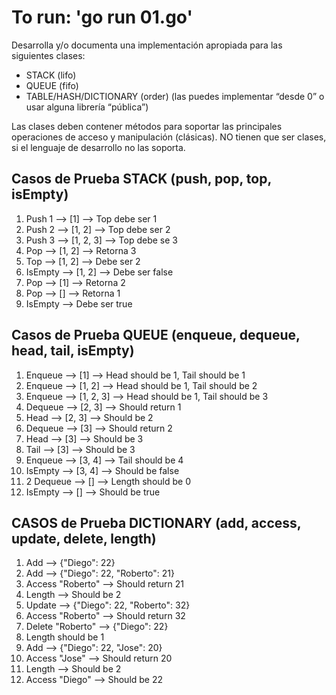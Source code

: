 # To run: 'go run 01.go'

Desarrolla y/o documenta una implementación apropiada para las siguientes clases:

- STACK (lifo)
- QUEUE (fifo)
- TABLE/HASH/DICTIONARY (order) (las puedes implementar “desde 0” o usar alguna librería “pública”)

Las clases deben contener métodos para soportar las principales operaciones de acceso y manipulación (clásicas). NO
tienen que ser clases, si el lenguaje de desarrollo no las soporta.

## Casos de Prueba STACK (push, pop, top, isEmpty)

1. Push 1 --> [1] --> Top debe ser 1
2. Push 2 --> [1, 2] --> Top debe ser 2
3. Push 3 --> [1, 2, 3] --> Top debe se 3
4. Pop --> [1, 2] --> Retorna 3
5. Top --> [1, 2] --> Debe ser 2
6. IsEmpty --> [1, 2] --> Debe ser false
7. Pop --> [1] --> Retorna 2
8. Pop --> [] --> Retorna 1
9. IsEmpty --> Debe ser true

## Casos de Prueba QUEUE (enqueue, dequeue, head, tail, isEmpty)

1. Enqueue --> [1] --> Head should be 1, Tail should be 1
2. Enqueue --> [1, 2] --> Head should be 1, Tail should be 2
3. Enqueue --> [1, 2, 3] --> Head should be 1, Tail should be 3
4. Dequeue --> [2, 3] --> Should return 1
5. Head --> [2, 3] --> Should be 2
6. Dequeue --> [3] --> Should return 2
7. Head --> [3] --> Should be 3
8. Tail --> [3] --> Should be 3
9. Enqueue --> [3, 4] --> Tail should be 4
10. IsEmpty --> [3, 4] --> Should be false
11. 2 Dequeue --> [] --> Length should be 0
12. IsEmpty --> [] --> Should be true

## CASOS de Prueba DICTIONARY (add, access, update, delete, length)

1. Add --> {"Diego": 22}
2. Add --> {"Diego": 22, "Roberto": 21}
3. Access "Roberto" --> Should return 21
4. Length --> Should be 2
5. Update --> {"Diego": 22, "Roberto": 32}
6. Access "Roberto" --> Should return 32
7. Delete "Roberto" --> {"Diego": 22}
8. Length should be 1
9. Add --> {"Diego": 22, "Jose": 20}
10. Access "Jose" --> Should return 20
11. Length --> Should be 2
12. Access "Diego" --> Should be 22
